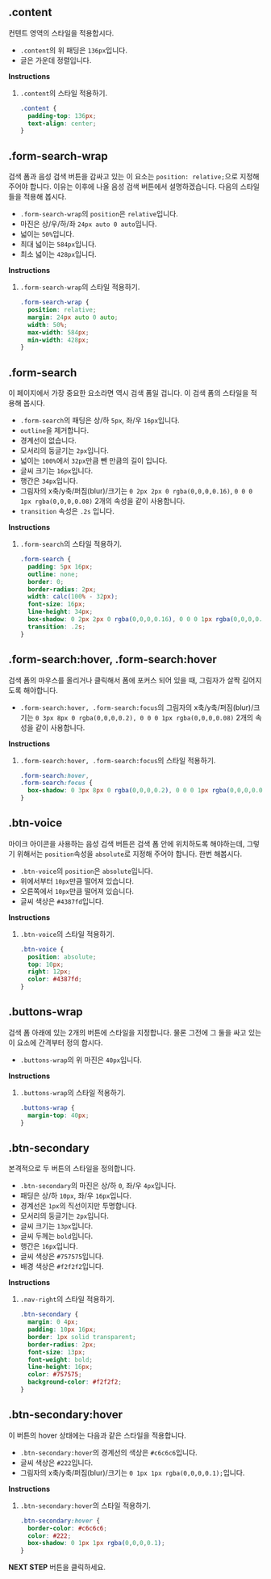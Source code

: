 ## .content
컨텐트 영역의 스타일을 적용합시다.
* `.content`의 위 패딩은 `136px`입니다.
* 글은 가운데 정렬입니다.

**Instructions**
1. `.content`의 스타일 적용하기.
    ```css
    .content {
      padding-top: 136px;
      text-align: center;
    }
    ```



## .form-search-wrap
검색 폼과 음성 검색 버튼을 감싸고 있는 이 요소는 `position: relative;`으로 지정해주어야 합니다. 이유는 이후에 나올 음성 검색 버튼에서 설명하겠습니다. 다음의 스타일들을 적용해 봅시다.      
- `.form-search-wrap`의 `position`은 `relative`입니다.
- 마진은 상/우/하/좌 `24px auto 0 auto`입니다.
- 넓이는 `50%`입니다.
- 최대 넓이는 `584px`입니다.
- 최소 넓이는 `428px`입니다.

**Instructions**
1. `.form-search-wrap`의 스타일 적용하기.
   ```css
   .form-search-wrap {
     position: relative;
     margin: 24px auto 0 auto;
     width: 50%;
     max-width: 584px;
     min-width: 428px;
   }
   ```



## .form-search
이 페이지에서 가장 중요한 요소라면 역시 검색 폼일 겁니다. 이 검색 폼의 스타일을 적용해 봅시다.
- `.form-search`의 패딩은 상/하 `5px`, 좌/우 `16px`입니다.
- `outline`을 제거합니다.
- 경계선이 없습니다.
- 모서리의 둥글기는 `2px`입니다.
- 넓이는 `100%`에서 `32px`만큼 뺀 만큼의 길이 입니다.
- 글씨 크기는 `16px`입니다.
- 행간은 `34px`입니다.
- 그림자의 x축/y축/퍼짐(blur)/크기는 `0 2px 2px 0 rgba(0,0,0,0.16)`, `0 0 0 1px rgba(0,0,0,0.08)` 2개의 속성을 같이 사용합니다.
- `transition` 속성은 `.2s` 입니다.

**Instructions**
1. `.form-search`의 스타일 적용하기.
   ```css
   .form-search {
     padding: 5px 16px;
     outline: none;
     border: 0;
     border-radius: 2px;
     width: calc(100% - 32px);
     font-size: 16px;
     line-height: 34px;
     box-shadow: 0 2px 2px 0 rgba(0,0,0,0.16), 0 0 0 1px rgba(0,0,0,0.08);
     transition: .2s;
   }
   ```



## .form-search:hover, .form-search:hover
검색 폼의 마우스를 올리거나 클릭해서 폼에 포커스 되어 있을 때, 그림자가 살짝 길어지도록 해야합니다.      
- `.form-search:hover, .form-search:focus`의 그림자의 x축/y축/퍼짐(blur)/크기는 `0 3px 8px 0 rgba(0,0,0,0.2), 0 0 0 1px rgba(0,0,0,0.08)` 2개의 속성을 같이 사용합니다.

**Instructions**
1. `.form-search:hover, .form-search:focus`의 스타일 적용하기.
   ```css
   .form-search:hover,
   .form-search:focus {
     box-shadow: 0 3px 8px 0 rgba(0,0,0,0.2), 0 0 0 1px rgba(0,0,0,0.08);
   }
   ```



## .btn-voice
마이크 아이콘을 사용하는 음성 검색 버튼은 검색 폼 안에 위치하도록 해야하는데, 그렇기 위해서는 `position`속성을 `absolute`로 지정해 주어야 합니다. 한번 해봅시다.      

- `.btn-voice`의 `position`은 `absolute`입니다.
- 위에서부터 `10px`만큼 떨어져 있습니다.
- 오른쪽에서 `10px`만큼 떨어져 있습니다.
- 글씨 색상은 `#4387fd`입니다.

**Instructions**
1. `.btn-voice`의 스타일 적용하기.
   ```css
   .btn-voice {
     position: absolute;
     top: 10px;
     right: 12px;
     color: #4387fd;
   }
   ```
  
   

## .buttons-wrap
검색 폼 아래에 있는 2개의 버튼에 스타일을 지정합니다. 물론 그전에 그 둘을 싸고 있는 이 요소에 간격부터 정의 합시다.      
- `.buttons-wrap`의 위 마진은 `40px`입니다.

**Instructions**
1. `.buttons-wrap`의 스타일 적용하기.
   ```css
   .buttons-wrap {
     margin-top: 40px;
   }
   ```



## .btn-secondary
본격적으로 두 버튼의 스타일을 정의합니다.  
- `.btn-secondary`의 마진은 상/하 `0`, 좌/우 `4px`입니다.
- 패딩은 상/하 `10px`, 좌/우 `16px`입니다.
- 경계선은 `1px`의 직선이지만 투명합니다.
- 모서리의 둥글기는 `2px`입니다.
- 글씨 크기는 `13px`입니다.
- 글씨 두께는 `bold`입니다.
- 행간은 `16px`입니다.
- 글씨 색상은 `#757575`입니다.
- 배경 색상은 `#f2f2f2`입니다.

**Instructions**
1. `.nav-right`의 스타일 적용하기.
   ```css
   .btn-secondary {
     margin: 0 4px;
     padding: 10px 16px;
     border: 1px solid transparent;
     border-radius: 2px;
     font-size: 13px;
     font-weight: bold;
     line-height: 16px;
     color: #757575;
     background-color: #f2f2f2;
   }
   ```
   
   

## .btn-secondary:hover
이 버튼의 hover 상태에는 다음과 같은 스타일을 적용합니다.  
- `.btn-secondary:hover`의 경계선의 색상은 `#c6c6c6`입니다. 
- 글씨 색상은 `#222`입니다.
- 그림자의 x축/y축/퍼짐(blur)/크기는 `0 1px 1px rgba(0,0,0,0.1);`입니다.

**Instructions**
1. `.btn-secondary:hover`의 스타일 적용하기.
   ```css
   .btn-secondary:hover {
     border-color: #c6c6c6;
     color: #222;
     box-shadow: 0 1px 1px rgba(0,0,0,0.1);
   }
   ```



**NEXT STEP** 버튼을 클릭하세요. 